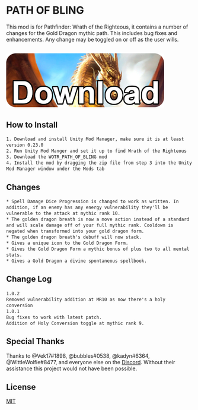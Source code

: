 # PATH OF BLING

This mod is for Pathfinder: Wrath of the Righteous, it contains a number of changes for the Gold Dragon mythic path. This includes bug fixes and enhancements.
Any change may be toggled on or off as the user wills.

## [![Download zip](https://github.com/Balkoth-dev/WOTR_PATH_OF_BLING/blob/master/downloadButtonBling.png?raw=true "Download zip")](https://github.com/Balkoth-dev/WOTR_PATH_OF_BLING/releases/latest/download/WOTR_PATH_OF_BLING.zip)

## How to Install

```
1. Download and install Unity Mod Manager, make sure it is at least version 0.23.0
2. Run Unity Mod Manger and set it up to find Wrath of the Righteous
3. Download the WOTR_PATH_OF_BLING mod
4. Install the mod by dragging the zip file from step 3 into the Unity Mod Manager window under the Mods tab
```
## Changes
```
* Spell Damage Dice Progression is changed to work as written. In addition, if an enemy has any energy vulnerability they'll be vulnerable to the attack at mythic rank 10.
* The golden dragon breath is now a move action instead of a standard and will scale damage off of your full mythic rank. Cooldown is negated when transformed into your gold dragon form.
* The golden dragon breath's debuff will now stack.
* Gives a unique icon to the Gold Dragon Form.
* Gives the Gold Dragon Form a mythic bonus of plus two to all mental stats.
* Gives a Gold Dragon a divine spontaneous spellbook.
```
## Change Log
```
1.0.2
Removed vulnerability addition at MR10 as now there's a holy conversion
1.0.1
Bug fixes to work with latest patch.
Addition of Holy Conversion toggle at mythic rank 9.
```

## Special Thanks
Thanks to @Vek17#1898, @bubbles#0538, @kadyn#6364, @WittleWolfie#8477, and everyone else on the [Discord](https://discord.gg/owlcat). Without their assistance this project would not have been possible.


## License
[MIT](https://choosealicense.com/licenses/mit/)
